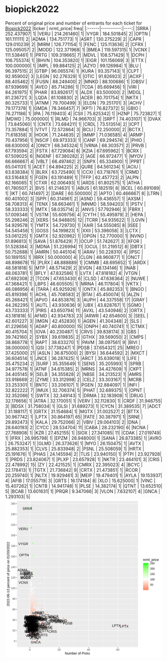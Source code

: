 # biopick2022
Percent of original price and number of entrants for each ticket for [Biopick2022](https://twitter.com/hashtag/Biopick2022)
|ticker | nrml_price| freq|
|:------|----------:|----:|
|SRRA   | 252.437907|    1|
|VERU   | 214.261460|    1|
|VYGR   | 184.501845|    2|
|OPTN   | 161.111111|    2|
|ADMA   | 134.751773|    1|
|ASRT   | 130.275229|    2|
|CAPR   | 129.010239|    2|
|MIRM   | 126.771154|    1|
|FENC   | 125.113636|    2|
|CFRX   | 125.095057|    2|
|MODD   | 122.371968|    1|
|BMEA   | 119.597315|    1|
|VCNX   | 111.538461|    1|
|PRTG   | 109.319665|    7|
|MDVL   | 108.571429|    1|
|DCPH   | 106.755374|    1|
|BHVN   | 104.353820|    1|
|EIGR   | 101.156069|    3|
|ETTX   | 100.000000|    1|
|IMPL   |  99.884125|    2|
|AZYO   |  99.126984|    1|
|BLU    |  96.397515|    2|
|GTBP   |  96.065574|    1|
|KURA   |  93.357143|    1|
|CLPT   |  92.959002|    3|
|LEGN   |  92.276329|    1|
|OTIC   |  91.826923|    2|
|ACXP   |  88.405462|    1|
|FUSN   |  88.249400|    2|
|MNKD   |  88.100686|    1|
|OBSV   |  87.939699|    1|
|AVEO   |  85.714286|    1|
|TCDA   |  85.669456|    1|
|VIRI   |  84.261975|    1|
|PHAR   |  83.892617|    1|
|ALDX   |  83.500000|    2|
|MDGL   |  81.236721|    3|
|LQDA   |  81.108830|    2|
|ACER   |  80.701754|    1|
|NKTX   |  80.325733|    1|
|ATNM   |  79.700499|    3|
|ELDN   |  79.251701|    3|
|ACHV   |  79.177378|    1|
|GMDA   |  78.346457|    7|
|KPTI   |  76.827372|    5|
|GBIO   |  76.271186|    1|
|IPA    |  76.119403|    4|
|CSII   |  75.825342|    1|
|HZNP   |  75.723827|    1|
|MDWD   |  75.000000|    1|
|RLMD   |  74.966703|    3|
|SRPT   |  74.403107|    1|
|DVAX   |  73.845060|    1|
|CNTX   |  73.684211|    1|
|CRDL   |  73.513514|    2|
|ICPT   |  73.357884|    1|
|VTVT   |  72.572864|    3|
|BCLI   |  72.250000|    2|
|BCTX   |  71.618358|    3|
|HOOK   |  71.244635|    2|
|IMMP   |  71.036585|    4|
|ARMP   |  70.437956|    1|
|NSCIF  |  69.973333|    1|
|CANF   |  69.294574|    2|
|PHIO   |  68.630000|    4|
|ONCY   |  68.345324|    1|
|VRNA   |  68.303571|    2|
|PRVB   |  67.793594|    2|
|FSTX   |  67.729084|    8|
|KZIA   |  67.695962|    1|
|BCRX   |  67.509025|    6|
|NGENF  |  67.380282|    2|
|AGE    |  66.972477|    1|
|MYOV   |  66.666667|    4|
|VBLT   |  66.497462|    2|
|SNPX   |  65.334900|    1|
|PPBT   |  65.041131|    1|
|ACET   |  64.894225|    2|
|QURE   |  64.561234|    1|
|ACIU   |  63.838384|    1|
|BLRX   |  63.725490|    1|
|CCXI   |  63.718761|    1|
|CRMD   |  63.516483|    1|
|FGEN   |  63.191489|    1|
|TFFP   |  62.457723|    2|
|ALPN   |  62.166065|    1|
|CTXR   |  62.006493|    1|
|ARDS   |  61.802575|    1|
|ATHA   |  61.780507|    2|
|BVS    |  61.214631|    1|
|ABUS   |  61.182519|    8|
|BCEL   |  60.891089|    1|
|IKT    |  60.741497|    2|
|DARE   |  60.500000|    2|
|APTO   |  60.466667|    8|
|LTRN   |  60.401002|    3|
|SPPI   |  60.314961|    2|
|ASND   |  59.436557|    1|
|AXSM   |  58.708313|    4|
|TENX   |  58.663461|    1|
|MNMD   |  58.594203|    1|
|PSTV   |  58.333333|    1|
|IMTX   |  58.035714|    2|
|ANVS   |  57.792946|    3|
|FBRX   |  57.009346|    1|
|VSTM   |  55.609756|    4|
|CYTH   |  55.495979|    2|
|HEPA   |  55.298246|    2|
|XERS   |  54.948805|   12|
|TCRR   |  54.935622|    1|
|LGVN   |  54.929578|    1|
|YMTX   |  54.729730|    1|
|XAIR   |  54.555085|    8|
|ISEE   |  54.545458|    1|
|GOSS   |  54.199823|    1|
|XXII   |  53.398058|    3|
|LCTX   |  53.061225|    1|
|GMTX   |  52.920962|    1|
|OPGN   |  52.770000|    1|
|NVNO   |  51.896813|    1|
|SAVA   |  51.876429|    7|
|OCUP   |  51.742627|    3|
|XFOR   |  51.528384|    3|
|MDNA   |  51.226994|   11|
|OCUL   |  51.219512|    8|
|DBTX   |  50.752688|    1|
|AMRN   |  50.445104|    1|
|ARAV   |  50.228310|    4|
|IPSC   |  50.189155|    1|
|IBRX   |  50.000000|    4|
|CLGN   |  48.960877|    1|
|ONCT   |  48.898678|   15|
|PLRX   |  48.888889|    1|
|CMMB   |  48.695652|    1|
|ARDX   |  48.581818|    5|
|MTP    |  48.571429|    2|
|EVGN   |  48.134146|    1|
|INAB   |  48.063781|    1|
|BFLY   |  47.832586|    1|
|LVTX   |  47.818182|    4|
|VTGN   |  47.692308|    2|
|TCON   |  47.653430|    6|
|CLSD   |  47.636364|    2|
|NUWE   |  47.368421|    1|
|LBPS   |  46.605505|    1|
|MRNA   |  46.117804|    1|
|VKTX   |  46.086956|    4|
|TARA   |  45.925926|    1|
|ONTX   |  45.882353|    1|
|BNGO   |  45.819398|    1|
|ACHL   |  45.708583|    2|
|BTAI   |  45.450074|    5|
|ALZN   |  45.268421|    1|
|APVO   |  44.853876|    3|
|AUPH   |  44.337558|   17|
|GRAY   |  44.262295|    1|
|AUTL   |  43.930636|    9|
|UBX    |  43.828767|    1|
|SGMO   |  43.733333|    7|
|PIRS   |  43.650794|   11|
|AVXL   |  43.540946|    2|
|ORTX   |  43.181818|    5|
|AFMD   |  42.934783|   23|
|ARWR   |  42.654600|    3|
|SEEL   |  42.601227|    3|
|IMGN   |  42.452830|    1|
|AGEN   |  41.304348|    2|
|SLS    |  41.229656|    1|
|ADAP   |  40.800000|   15|
|ONPH   |  40.740741|    1|
|CTMX   |  40.415704|    1|
|IOVA   |  40.230487|    1|
|CRVS   |  39.838174|    3|
|GBS    |  39.742160|    2|
|SYBX   |  39.619835|    2|
|GTHX   |  39.569050|    2|
|CMPS   |  38.868778|    1|
|RAPT   |  38.633270|    1|
|PAVM   |  38.097561|    9|
|BIVI   |  38.000000|    1|
|QSI    |  37.738247|    1|
|PDSB   |  37.654321|   25|
|MREO   |  37.425000|   21|
|ASLN   |  36.875000|    2|
|BYSI   |  36.644592|    2|
|MXCT   |  36.604514|    1|
|JNCE   |  36.287425|    1|
|ARCT   |  35.639018|    1|
|LIFE   |  35.475234|    2|
|SURF   |  35.355649|    1|
|SENS   |  35.205993|    1|
|SPRB   |  34.977578|    1|
|ATNF   |  34.615385|    2|
|MRNS   |  34.427609|    1|
|CKPT   |  34.405145|    9|
|SELB   |  34.355828|    2|
|NBSE   |  34.213523|    1|
|AMRS   |  33.918669|    2|
|ZYME   |  33.312998|    2|
|CELZ   |  33.303167|    1|
|MCRB   |  33.253301|    1|
|BNTC   |  33.206107|    1|
|PGEN   |  32.884097|    1|
|INFI   |  32.822222|    7|
|IMUX   |  32.706374|    5|
|PHAT   |  32.689375|    1|
|OPNT   |  32.352066|    1|
|SWTX   |  32.349143|    1|
|DRMA   |  32.183908|    1|
|DRUG   |  32.176656|    1|
|ATRA   |  32.170051|    1|
|VERV   |  32.112830|    1|
|CRDF   |  31.946755|    3|
|BDSX   |  31.758034|    1|
|GLSI   |  31.689273|    1|
|CYCN   |  31.389535|    7|
|ADCT   |  31.188117|    1|
|GRTX   |  31.154684|    1|
|MGTX   |  31.002527|    2|
|BTTX   |  30.967742|    1|
|LPTX   |  30.864197|   65|
|FATE   |  30.387971|    1|
|SRNE   |  29.892473|    1|
|KALA   |  29.752066|    2|
|VBIV   |  29.064103|    2|
|DNA    |  28.640193|    2|
|CYCC   |  28.534704|   11|
|CABA   |  28.232190|    6|
|NCNA   |  27.768908|    1|
|KZR    |  27.452155|    1|
|SIOX   |  27.341085|   11|
|CDAK   |  27.019749|    1|
|IFRX   |  26.995798|    1|
|EPZM   |  26.948000|    1|
|SANA   |  26.873385|    1|
|AVRO   |  26.753247|    1|
|GLMD   |  26.373626|    1|
|MYO    |  26.150475|    1|
|AVTX   |  25.882353|    1|
|CLVS   |  25.833948|    2|
|PSNL   |  25.508059|    1|
|HRTX   |  25.191676|    1|
|PHAS   |  24.145594|    2|
|TLIS   |  23.940150|    1|
|PTPI   |  23.927928|    1|
|PRDS   |  23.824067|    1|
|PLXP   |  23.657928|    1|
|NKTR   |  23.464101|    3|
|CRIS   |  22.478992|   15|
|ZY     |  22.421525|    1|
|CMRX   |  22.395023|    4|
|BCYC   |  22.178413|    1|
|TGTX   |  21.736842|    9|
|CRTX   |  21.473851|    1|
|RCOR   |  20.259740|    1|
|NLTX   |  19.929461|    3|
|MEIP   |  19.479401|    1|
|AYLA   |  19.153937|    4|
|AFIB   |  17.055719|    3|
|GRTS   |  16.174184|    8|
|XLO    |  15.625000|    1|
|VINC   |  15.407262|    1|
|CNTB   |  14.941748|    1|
|PLSE   |  14.382174|    1|
|QTNT   |  13.652510|    5|
|BCAB   |  13.601631|    1|
|PRQR   |   9.347066|    3|
|VLON   |   7.632107|    4|
|GNCA   |   1.293103|    5|
![retvspicks](biopicks.png?raw=true)

